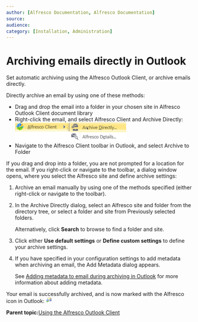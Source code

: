 ```yaml
---
author: [Alfresco Documentation, Alfresco Documentation]
source: 
audience: 
category: [Installation, Administration]
---
```


# Archiving emails directly in Outlook

Set automatic archiving using the Alfresco Outlook Client, or archive emails directly.

Directly archive an email by using one of these methods:

-   Drag and drop the email into a folder in your chosen site in Alfresco Outlook Client document library
-   Right-click the email, and select Alfresco Client and Archive Directly: ![Alfresco archive directly icon in Outlook](../images/Alfresco-outlook-archivedir.png)
-   Navigate to the Alfresco Client toolbar in Outlook, and select Archive to Folder

If you drag and drop into a folder, you are not prompted for a location for the email. If you right-click or navigate to the toolbar, a dialog window opens, where you select the Alfresco site and define archive settings:

1.  Archive an email manually by using one of the methods specified \(either right-click or navigate to the toolbar\).

2.  In the Archive Directly dialog, select an Alfresco site and folder from the directory tree, or select a folder and site from Previously selected folders.

    Alternatively, click **Search** to browse to find a folder and site.

3.  Click either **Use default settings** or **Define custom settings** to define your archive settings.

4.  If you have specified in your configuration settings to add metadata when archiving an email, the Add Metadata dialog appears.

    See [Adding metadata to email during archiving in Outlook](Outlook-using-archive-metadata.md) for more information about adding metadata.


Your email is successfully archived, and is now marked with the Alfresco icon in Outlook: ![Alfresco archive icon in Outlook](../images/Outlook_alf_icon.png)

**Parent topic:**[Using the Alfresco Outlook Client](../concepts/Outlook-intro.md)

